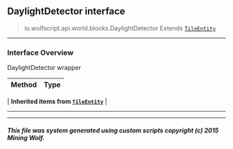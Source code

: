 ## DaylightDetector __interface__

>io.wolfscript.api.world.blocks.DaylightDetector
>Extends [`TileEntity`](TileEntity.md)

---

### Interface Overview

DaylightDetector wrapper

Method | Type   
--- | :--- 
 |
__Inherited items from [`TileEntity`](TileEntity.md)__ |





---



---


##### This file was system generated using custom scripts copyright (c) 2015 Mining Wolf.
	

